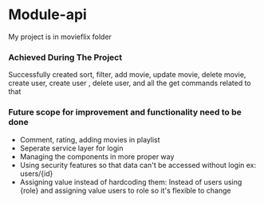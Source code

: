 # Module-api
My project is in movieflix folder

### Achieved During The Project
Successfully created sort, filter, add movie, update movie, delete movie, create user, create user , delete user, and all the get commands related to that

### Future scope for improvement and functionality need to be done
* Comment, rating, adding movies in playlist  
* Seperate service layer for login
* Managing the components in more proper way
* Using security features so that data can't be accessed without login ex: users/{id}
* Assigning value instead of hardcoding them: Instead of users using {role} and assigning value users to role so it's flexible to change
